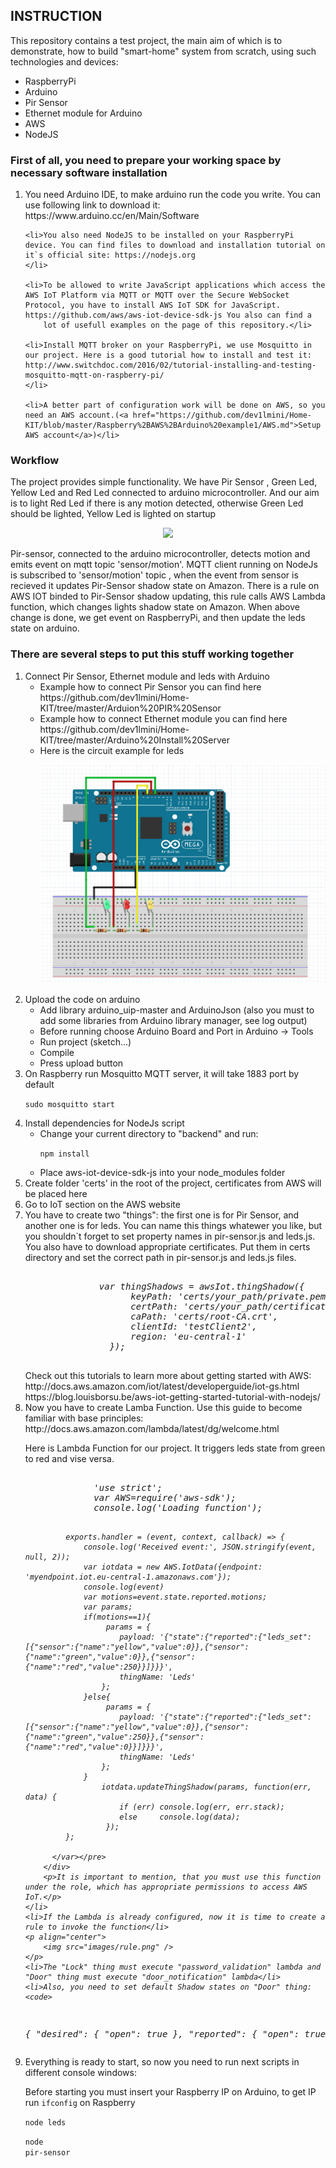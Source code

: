 <h2>INSTRUCTION</h2>

<p>This repository contains a test project, the main aim of which is to demonstrate, how to build "smart-home" system from scratch, using such technologies and devices:</p>
<ul>
    <li>RaspberryPi</li>
    <li>Arduino</li>
    <li>Pir Sensor</li>
    <li>Ethernet module for Arduino</li>
    <li>AWS</li>
    <li>NodeJS</li>
</ul>

<h3>First of all, you need to prepare your working space by necessary software installation</h3>
<ol>
    <li>You need Arduino IDE, to make arduino run the code you write. You can use following link to download it: https://www.arduino.cc/en/Main/Software
    </li>

    <li>You also need NodeJS to be installed on your RaspberryPi device. You can find files to download and installation tutorial on it`s official site: https://nodejs.org
    </li>

    <li>To be allowed to write JavaScript applications which access the AWS IoT Platform via MQTT or MQTT over the Secure WebSocket Protocol, you have to install AWS IoT SDK for JavaScript. https://github.com/aws/aws-iot-device-sdk-js You also can find a
        lot of usefull examples on the page of this repository.</li>

    <li>Install MQTT broker on your RaspberryPi, we use Mosquitto in our project. Here is a good tutorial how to install and test it: http://www.switchdoc.com/2016/02/tutorial-installing-and-testing-mosquitto-mqtt-on-raspberry-pi/
    </li>

    <li>A better part of configuration work will be done on AWS, so you need an AWS account.(<a href="https://github.com/dev1lmini/Home-KIT/blob/master/Raspberry%2BAWS%2BArduino%20example1/AWS.md">Setup AWS account</a>)</li>

</ol>
<h3>Workflow</h3>
<p>The project provides simple functionality. We have Pir Sensor , Green Led, Yellow Led and Red Led connected to arduino microcontroller. And our aim is to light Red Led if there is any motion detected, otherwise Green Led should be lighted, Yellow Led
    is lighted on startup</p>
<p align="center">
    <img src="images/workflow-diagram.png" />
</p>
<p>Pir-sensor, connected to the arduino microcontroller, detects motion and emits event on mqtt topic 'sensor/motion'. MQTT client running on NodeJs is subscribed to 'sensor/motion' topic , when the event from sensor is recieved it updates Pir-Sensor shadow
    state on Amazon. There is a rule on AWS IOT binded to Pir-Sensor shadow updating, this rule calls AWS Lambda function, which changes lights shadow state on Amazon. When above change is done, we get event on RaspberryPi, and then update the leds state
    on arduino.</p>

<h3>There are several steps to put this stuff working together</h3>
<ol>
    <li>Connect Pir Sensor, Ethernet module and leds with Arduino
        <ul>
            <li>Example how to connect Pir Sensor you can find here https://github.com/dev1lmini/Home-KIT/tree/master/Arduion%20PIR%20Sensor</li>
            <li>Example how to connect Ethernet module you can find here https://github.com/dev1lmini/Home-KIT/tree/master/Arduino%20Install%20Server</li>
            <li>Here is the circuit example for leds
                <p align="center">
                    <img src="images/leds.png" />
                </p>
            </li>
        </ul>
    </li>
    <li>Upload the code on arduino
        <ul>
            <li>Add library arduino_uip-master and ArduinoJson (also you must to add some libraries from Arduino library manager, see log output)</li>
            <li>Before running choose Arduino Board and Port in Arduino -> Tools</li>
            <li>Run project (sketch...)</li>
            <li>Compile</li>
            <li>Press upload button</li>
        </ul>
    </li>
    <li>On Raspberry run Mosquitto MQTT server, it will take 1883 port by default
        <p><code>sudo mosquitto start</code></p>
    </li>
    <li>Install dependencies for NodeJs script
        <ul>
            <li>Change your current directory to "backend" and run:
                <p><code>npm install</code></p>
            </li>
            <li>Place aws-iot-device-sdk-js into your node_modules folder</li>
        </ul>
    </li>
    <li>Create folder 'certs' in the root of the project, certificates from AWS will be placed here</li>
    <li>Go to IoT section on the AWS website</li>
    <li>You have to create two "things": the first one is for Pir Sensor, and another one is for leds. You can name this things whatewer you like,
       but you shouldn`t forget to set property names in pir-sensor.js and leds.js. You also have to download
        appropriate certificates. Put them in certs directory and set the correct path in pir-sensor.js and leds.js files.
        <p>
        <pre>  <var>
              var thingShadows = awsIot.thingShadow({
                    keyPath: 'certs/your_path/private.pem.key',
                    certPath: 'certs/your_path/certificate.pem.crt',
                    caPath: 'certs/root-CA.crt',
                    clientId: 'testClient2',
                    region: 'eu-central-1'
                });
          </var></pre>
          </p>
          Check out this tutorials to learn more about getting started with AWS:<br> http://docs.aws.amazon.com/iot/latest/developerguide/iot-gs.html<br>
          https://blog.louisborsu.be/aws-iot-getting-started-tutorial-with-nodejs/
    </li>
    <li>Now you have to create Lamba Function. Use this guide to become familiar with base principles:<br>http://docs.aws.amazon.com/lambda/latest/dg/welcome.html
        <p>Here is Lambda Function for our project.  It triggers leds state from green to red and vise versa.</p>
        <div>
        <pre>
           <var>
             'use strict';
             var AWS=require('aws-sdk');
             console.log('Loading function');

             exports.handler = (event, context, callback) => {
                 console.log('Received event:', JSON.stringify(event, null, 2));
                 var iotdata = new AWS.IotData({endpoint: 'myendpoint.iot.eu-central-1.amazonaws.com'});
                 console.log(event)
                 var motions=event.state.reported.motions;
                 var params;
                 if(motions==1){
                      params = {
                         payload: '{"state":{"reported":{"leds_set":[{"sensor":{"name":"yellow","value":0}},{"sensor":{"name":"green","value":0}},{"sensor":{"name":"red","value":250}}]}}}',
                         thingName: 'Leds'
                     };
                 }else{
                      params = {
                         payload: '{"state":{"reported":{"leds_set":[{"sensor":{"name":"yellow","value":0}},{"sensor":{"name":"green","value":250}},{"sensor":{"name":"red","value":0}}]}}}',
                         thingName: 'Leds'
                     };
                 }
                     iotdata.updateThingShadow(params, function(err, data) {
                         if (err) console.log(err, err.stack);
                         else     console.log(data);
                      });
             };

          </var></pre>
        </div>
        <p>It is important to mention, that you must use this function under the role, which has appropriate permissions to access AWS IoT.</p>
    </li>
    <li>If the Lambda is already configured, now it is time to create a rule to invoke the function</li>
    <p align="center">
        <img src="images/rule.png" />
    </p>
    <li>The "Lock" thing must execute "password_validation" lambda and "Door" thing must execute "door_notification" lambda</li>
    <li>Also, you need to set default Shadow states on "Door" thing: 
    <code>
{
  "desired": {
    "open": true
  },
  "reported": {
    "open": true
  }
}
    </code></li>
    <li>Everything is ready to start, so now you need to run next scripts in different console windows:
    <p>Before starting you must insert your Raspberry IP on Arduino, to get IP run <code>ifconfig</code> on Raspberry</p>
        <p><code>node leds</code></p>
        <p><code>node pir-sensor</code></p>
    </li>
</ol>
